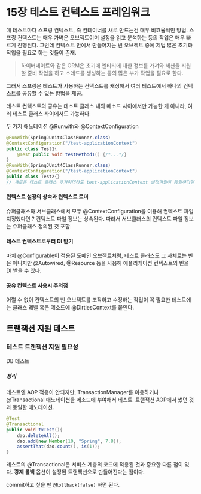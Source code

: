 # 15장 테스트 컨텍스트 프레임워크

매 테스트마다 스프링 컨텍스트, 즉 컨테이너를 새로 만드는건 매우 비효율적인 방법. 스프링 컨텍스트는 매우 가벼운 오브젝트이며 설정을 읽고 분석하는 등의 작업은 매우 빠르게 진행된다. 그런데 컨텍스트 안에서 만들어지는 빈 오브젝트 중에 제법 많은 초기화 작업을 필요로 하는 것들이 존재.

> 하이버네이트와 같은 ORM은 초기에 엔티티에 대한 정보를 가져와 세션을 지원할 준비 작업을 하고 스레드를 생성하는 등의 많은 부가 작업을 필요로 한다.

그래서 스프링은 테스트가 사용하는 컨텍스트를 캐싱해서 여러 테스트에서 하나의 컨텍스트를 공유할 수 있는 방법을 제공.

테스트 컨텍스트의 공유는 테스트 클래스 내의 메소드 사이에서만 가능한 게 아니라, 여러 테스트 클래스 사이에서도 가능하다.

두 가지 애노테이션 @Runwith와 @ContextConfiguration

```java
@RunWith(SpringJUnit4ClassRunner.class)
@ContextConfiguration("/test-applicationContext")
public class Test1{
    @Test public void testMethod1() {/*...*/}
}
@RunWith(SpringJUnit4ClassRunner.class)
@ContextConfiguration("/test-applicationContext")
public class Test2{}
// 새로운 테스트 클래스 추가하더라도 test-applicationContext 설정파일이 동일하다면 테스트용 컨텍스트를 공유한다.
```

#### 컨텍스트 설정의 상속과 컨텍스트 로더

슈퍼클래스와 서브클래스에서 모두 @ContextConfiguration을 이용해 컨텍스트 파일 지정했다면 ? 컨텍스트 파일 정보는 상속된다. 따라서 서브클래스의 컨텍스트 파일 정보는 슈퍼클래스 정의된 것 포함

#### 테스트 컨텍스트로부터 DI 받기

마치 @Configurable이 적용된 도메인 오브젝트처럼, 테스트 클래스도 그 자체로는 빈은 아니지만 @Autowired, @Resource 등을 사용해 애플리케이션 컨텍스트의 빈을 DI 받을 수 있다.



#### 공유 컨텍스트 사용시 주의점

어쩔 수 없이 컨텍스트의 빈 오브젝트를 조작하고 수정하는 작업이 꼭 필요한 테스트에는 클래스 레벨 혹은 메소드에 @DirtiesContext를 붙인다.

## 트랜잭션 지원 테스트

### 테스트 트랜잭션 지원 필요성

DB 테스트

##### 정리

테스트엔 AOP 적용이 안되지만, TransactionManager를 이용하거나 @Transactional 애노테이션을 메소드에 부여해서 테스트. 트랜잭션 AOP에서 썼던 것과 동일한 애노테이션.

```java
@Test
@Transactional
public void txTest(){
    dao.deleteAll();
    dao.add(new Member(10, "Spring", 7.8));
    assertThat(dao.count(), is(1));
}
```

테스트의 @Transactional은 서비스 계층의 코드에 적용된 것과 중요한 다른 점이 있다. **강제 롤백** 옵션이 설정된 트랜잭션으로 만들어진다는 점이다.

commit하고 싶을 땐 `@Rollback(false)` 하면 된다.
